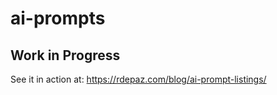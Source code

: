 # ai-prompts
<h2>Work in Progress</h2>
<p>See it in action at: <a href="https://rdepaz.com/blog/ai-prompt-listings/">https://rdepaz.com/blog/ai-prompt-listings/</a></p>
